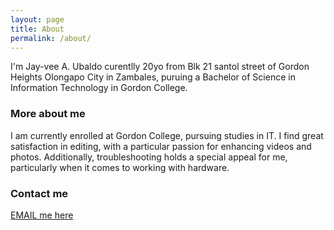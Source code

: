 ```yaml
---
layout: page
title: About
permalink: /about/
---
```


I'm Jay-vee A. Ubaldo curentlly 20yo from Blk 21 santol street of Gordon Heights Olongapo City in Zambales, puruing a Bachelor of Science in Information Technology in Gordon College.

### More about me

I am currently enrolled at Gordon College, pursuing studies in IT. I find great satisfaction in editing, with a particular passion for enhancing videos and photos. Additionally, troubleshooting holds a special appeal for me, particularly when it comes to working with hardware.

### Contact me

[EMAIL me here](mailto:202111199@gordoncollege.edu.ph)
